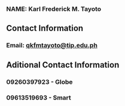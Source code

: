### NAME: Karl Frederick M. Tayoto

## Contact Information


### Email: qkfmtayoto@tip.edu.ph


## Aditional Contact Information


### 09260397923 - Globe

### 09613519693 - Smart
